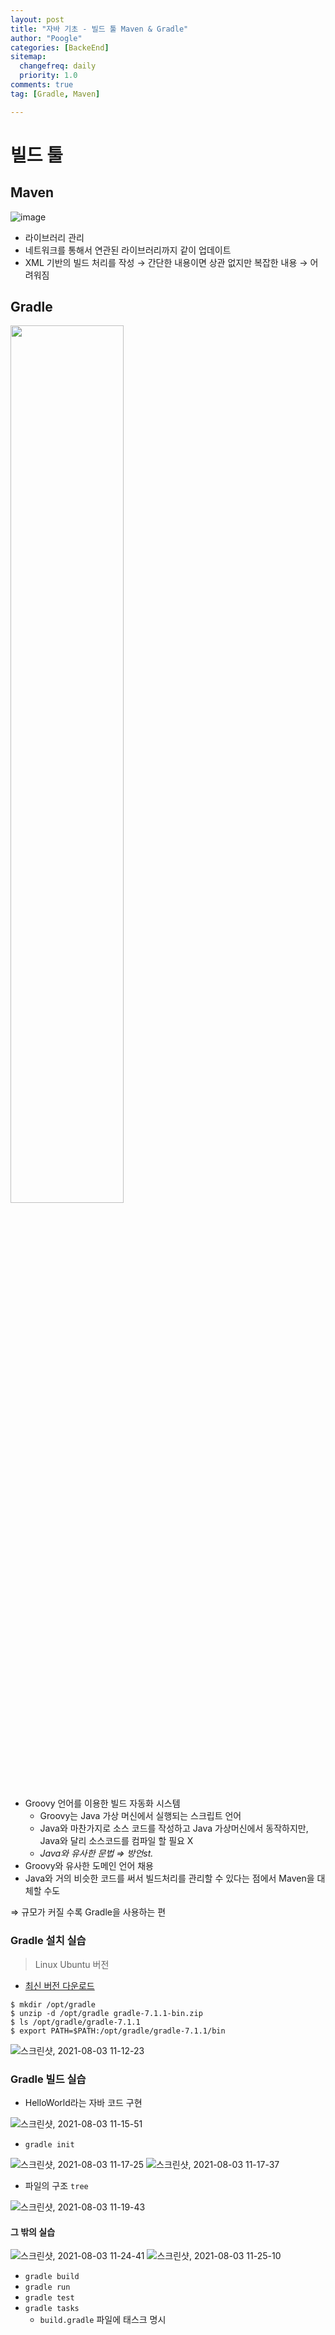 ```yaml
---
layout: post
title: "자바 기초 - 빌드 툴 Maven & Gradle"
author: "Poogle"
categories: [BackeEnd]
sitemap:
  changefreq: daily
  priority: 1.0
comments: true
tag: [Gradle, Maven]

---
```


# 빌드 툴

## Maven
![image](https://user-images.githubusercontent.com/58318786/127895632-adbefb50-233d-4b89-8e19-be12d1f6c954.png)
- 라이브러리 관리
- 네트워크를 통해서 연관된 라이브러리까지 같이 업데이트
- XML 기반의 빌드 처리를 작성 → 간단한 내용이면 상관 없지만 복잡한 내용 → 어려워짐

## Gradle

<img src="https://user-images.githubusercontent.com/58318786/127895639-c8bff58c-2713-4b6c-9769-bbd59d6a7fcf.png" width=60%>

- Groovy 언어를 이용한 빌드 자동화 시스템
    - Groovy는 Java 가상 머신에서 실행되는 스크립트 언어
    - Java와 마찬가지로 소스 코드를 작성하고 Java 가상머신에서 동작하지만, Java와 달리 소스코드를 컴파일 할 필요 X
    - *Java와 유사한 문법 ⇒ 방언st.*
- Groovy와 유사한 도메인 언어 채용
- Java와 거의 비슷한 코드를 써서 빌드처리를 관리할 수 있다는 점에서 Maven을 대체할 수도

⇒ 규모가 커질 수록 Gradle을 사용하는 편

### Gradle 설치 실습
> Linux Ubuntu 버전
* [최신 버전 다운로드](https://gradle.org/releases/)

```shell
$ mkdir /opt/gradle
$ unzip -d /opt/gradle gradle-7.1.1-bin.zip
$ ls /opt/gradle/gradle-7.1.1
$ export PATH=$PATH:/opt/gradle/gradle-7.1.1/bin
```
![스크린샷, 2021-08-03 11-12-23](https://user-images.githubusercontent.com/58318786/127946808-a65e867b-0697-422f-a573-50ce6646d724.png)


### Gradle 빌드 실습
* HelloWorld라는 자바 코드 구현

![스크린샷, 2021-08-03 11-15-51](https://user-images.githubusercontent.com/58318786/127947220-090147f8-cda0-44f8-91bf-09c0b9f1ffa7.png)

* `gradle init`

![스크린샷, 2021-08-03 11-17-25](https://user-images.githubusercontent.com/58318786/127947225-43d60cfb-8b2c-4286-94da-4a95840b233d.png)
![스크린샷, 2021-08-03 11-17-37](https://user-images.githubusercontent.com/58318786/127947227-93f8afa0-7d9c-4793-bebf-f29f14529bb5.png)

* 파일의 구조 `tree`

![스크린샷, 2021-08-03 11-19-43](https://user-images.githubusercontent.com/58318786/127947955-411886cf-a949-41ea-a8c1-7749bd8d048c.png)

#### 그 밖의 실습
![스크린샷, 2021-08-03 11-24-41](https://user-images.githubusercontent.com/58318786/127948028-5094ad89-16b2-41b1-a651-f3c678ab55c1.png)
![스크린샷, 2021-08-03 11-25-10](https://user-images.githubusercontent.com/58318786/127948030-d84e6238-f71d-419b-a686-730d5a7f758f.png)
* `gradle build`
* `gradle run`
* `gradle test`
* `gradle tasks`
  * `build.gradle` 파일에 태스크 명시